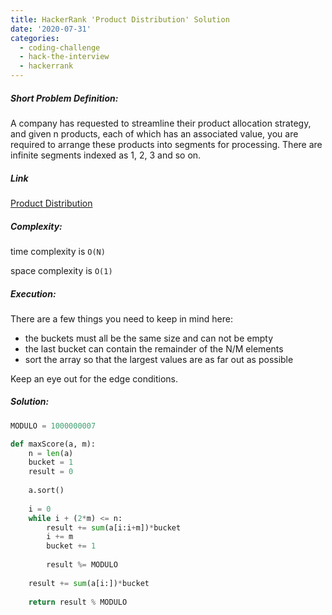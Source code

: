 ```yaml
---
title: HackerRank 'Product Distribution' Solution
date: '2020-07-31'
categories:
  - coding-challenge
  - hack-the-interview
  - hackerrank
---
```


##### Short Problem Definition:

A company has requested to streamline their product allocation strategy, and given n products, each of which has an associated value, you are required to arrange these products into segments for processing. There are infinite segments indexed as 1, 2, 3 and so on.

##### Link

[Product Distribution](https://www.hackerrank.com/contests/hacktheinterview3/challenges/distribution-in-m-bins/problem)

##### Complexity:

time complexity is `O(N)`

space complexity is `O(1)`

##### Execution:

There are a few things you need to keep in mind here:

- the buckets must all be the same size and can not be empty
- the last bucket can contain the remainder of the N/M elements
- sort the array so that the largest values are as far out as possible

Keep an eye out for the edge conditions.

##### Solution:

```python
MODULO = 1000000007

def maxScore(a, m):
    n = len(a)
    bucket = 1
    result = 0
    
    a.sort()
    
    i = 0
    while i + (2*m) <= n:
        result += sum(a[i:i+m])*bucket
        i += m
        bucket += 1
        
        result %= MODULO
        
    result += sum(a[i:])*bucket
    
    return result % MODULO
```
